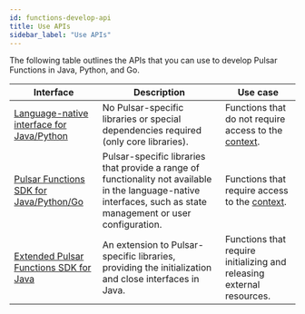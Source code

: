 ```yaml
---
id: functions-develop-api
title: Use APIs
sidebar_label: "Use APIs"
---
```


The following table outlines the APIs that you can use to develop Pulsar Functions in Java, Python, and Go.

| Interface | Description | Use case| 
|---------|------------|---------| 
| [Language-native interface for Java/Python](functions-develop-api-language-native) | No Pulsar-specific libraries or special dependencies required (only core libraries). | Functions that do not require access to the [context](functions-develop-context).| 
| [Pulsar Functions SDK for Java/Python/Go](functions-develop-api-sdk) | Pulsar-specific libraries that provide a range of functionality not available in the language-native interfaces,  such as state management or user configuration. | Functions that require access to the [context](functions-develop-context).| 
| [Extended Pulsar Functions SDK for Java](functions-develop-api-exended-sdk) | An extension to Pulsar-specific libraries, providing the initialization and close interfaces in Java. | Functions that require initializing and releasing external resources.| 